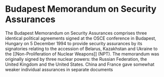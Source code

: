 # Budapest Memorandum on Security Assurances
The Budapest Memorandum on Security Assurances comprises three identical political agreements signed at the OSCE conference in Budapest, Hungary on 5 December 1994 to provide security assurances by its signatories relating to the accession of Belarus, Kazakhstan and Ukraine to the [[Non-Proliferation of Nuclear Weapons]] (NPT). The memorandum was originally signed by three nuclear powers: the Russian Federation, the United Kingdom and the United States. China and France gave somewhat weaker individual assurances in separate documents